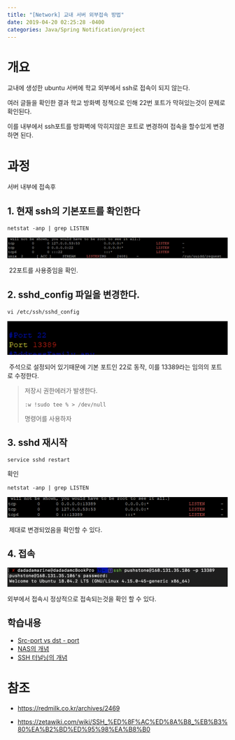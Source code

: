 ```yaml
---
title: "[Network] 교내 서버 외부접속 방법"
date: 2019-04-20 02:25:28 -0400
categories: Java/Spring Notification/project
---
```




# 개요

교내에 생성한 ubuntu 서버에 학교 외부에서 ssh로 접속이 되지 않는다.

여러 글들을 확인한 결과 학교 방화벽 정책으로 인해 22번 포트가 막혀있는것이 문제로 확인된다.

이를 내부에서 ssh포트를 방화벽에 막히지않은 포트로 변경하여 접속을 할수있게 변경하면 된다.



# 과정

서버 내부에 접속후

## 1. 현재 ssh의 기본포트를 확인한다

```
netstat -anp | grep LISTEN
```

![image-20190420173213527](/assets/images/image-20190420173213527.png)



​	22포트를 사용중임을 확인.



## 2. sshd_config 파일을 변경한다.

```
vi /etc/ssh/sshd_config
```

![image-20190420173258425](/assets/images/image-20190420173258425.png)

​	주석으로 설정되어 있기때문에 기본 포트인 22로 동작, 이를 13389라는 임의의 포트로 수정한다.



> 저장시 권한에러가 발생한다. 
>
> ```
> :w !sudo tee % > /dev/null
> ```
>
> 명령어를 사용하자





## 3. sshd 재시작

```
service sshd restart
```

확인

```
netstat -anp | grep LISTEN
```

![image-20190420173558594](/assets/images/image-20190420173558594.png)

​	제대로 변경되었음을 확인할 수 있다.



## 4. 접속

![image-20190420173709346](/assets/images/image-20190420173709346.png)

외부에서 접속시 정상적으로 접속되는것을 확인 할 수 있다.





## 학습내용



- [Src-port vs dst - port](<https://kldp.org/node/153156>)
- [NAS의 개념](<https://www.seagate.com/kr/ko/tech-insights/what-is-nas-master-ti/>)
- [SSH 터널닝의 개념](<https://bimmermac.com/1916>)



# 참조 

- <https://redmilk.co.kr/archives/2469> 

- <https://zetawiki.com/wiki/SSH_%ED%8F%AC%ED%8A%B8_%EB%B3%80%EA%B2%BD%ED%95%98%EA%B8%B0>

